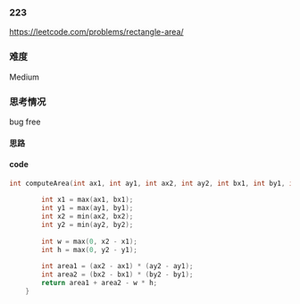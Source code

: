### 223
https://leetcode.com/problems/rectangle-area/

### 难度
Medium

### 思考情况
bug free

#### 思路


#### code
```cpp
int computeArea(int ax1, int ay1, int ax2, int ay2, int bx1, int by1, int bx2, int by2) {
    
        int x1 = max(ax1, bx1);
        int y1 = max(ay1, by1);
        int x2 = min(ax2, bx2);
        int y2 = min(ay2, by2);
        
        int w = max(0, x2 - x1);
        int h = max(0, y2 - y1);
        
        int area1 = (ax2 - ax1) * (ay2 - ay1);
        int area2 = (bx2 - bx1) * (by2 - by1);
        return area1 + area2 - w * h;
    }
```